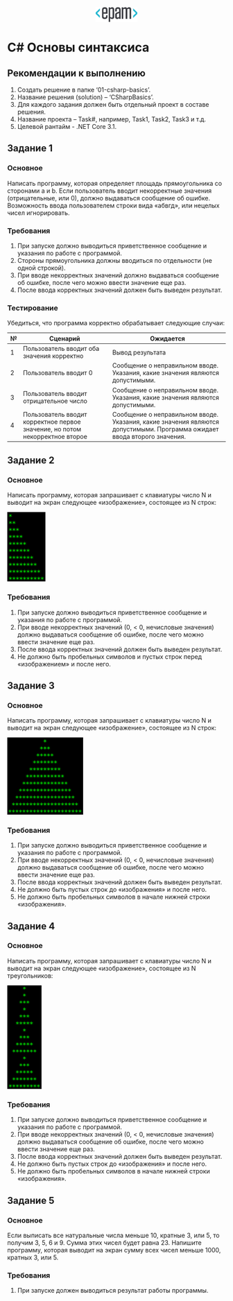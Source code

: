 <div style="text-align:center"><img src="media\epam_logo.png" style="width:1in;height:0.35417in" /></div>

# C\# Основы синтаксиса

##  Рекомендации к выполнению

1.  Создать решение в папке ‘01-csharp-basics’.
2.  Название решения (solution) – ‘CSharpBasics’.
3.  Для каждого задания должен быть отдельный проект в составе решения.
4.  Название проекта – Task\#, например, Task1, Task2, Task3 и т.д.
5.  Целевой рантайм - .NET Core 3.1.

## Задание 1

### Основное

Написать программу, которая определяет площадь прямоугольника со сторонами a и b. Если пользователь вводит некорректные значения (отрицательные, или 0), должно выдаваться сообщение об ошибке. Возможность ввода пользователем строки вида «абвгд», или нецелых чисел игнорировать.

### Требования

1.  При запуске должно выводиться приветственное сообщение и указания по работе с программой.
2.  Стороны прямоугольника должны вводиться по отдельности (не одной строкой).
3.  При вводе некорректных значений должно выдаваться сообщение об ошибке, после чего можно ввести значение еще раз.
4.  После ввода корректных значений должен быть выведен результат.

### Тестирование

Убедиться, что программа корректно обрабатывает следующие случаи:

| №   |Сценарий|Ожидается|
|-----|--------|---------|
| 1   | Пользователь вводит оба значения корректно | Вывод результата |
| 2   | Пользователь вводит 0 | Сообщение о неправильном вводе. Указания, какие значения являются допустимыми. |
| 3   | Пользователь вводит отрицательное число | Сообщение о неправильном вводе. Указания, какие значения являются допустимыми. |
| 4   | Пользователь вводит корректное первое значение, но потом некорректное второе | Сообщение о неправильном вводе. Указания, какие значения являются допустимыми. Программа ожидает ввода второго значения. |

## Задание 2

### Основное

Написать программу, которая запрашивает с клавиатуры число N и выводит на экран следующее «изображение», состоящее из N строк:

<img src="01\media\image2.png" style="width:0.91181in;height:1.67153in" />

### Требования

1.  При запуске должно выводиться приветственное сообщение и указания по работе с программой.
2.  При вводе некорректных значений (0, &lt; 0, нечисловые значения) должно выдаваться сообщение об ошибке, после чего можно ввести значение еще раз.
3. После ввода корректных значений должен быть выведен результат.
4. Не должно быть пробельных символов и пустых строк перед «изображением» и после него.

## Задание 3

### Основное

Написать программу, которая запрашивает с клавиатуры число N и выводит
на экран следующее «изображение», состоящее из N строк:

<img src="01\media\image3.png" style="width:1.824in;height:1.848in" />

### Требования

1.  При запуске должно выводиться приветственное сообщение и указания по работе с программой.
2. При вводе некорректных значений (0, &lt; 0, нечисловые значения) должно выдаваться сообщение об ошибке, после чего можно ввести значение еще раз.
3. После ввода корректных значений должен быть выведен результат.
4. Не должно быть пустых строк до «изображения» и после него.
5. Не должно быть пробельных символов в начале нижней строки «изображения».

## Задание 4

### Основное

Написать программу, которая запрашивает с клавиатуры число N и выводит на экран следующее «изображение», состоящее из N треугольников:

<img src="01\media\image4.png" style="width:0.82292in;height:2.4926in" />

### Требования

1.  При запуске должно выводиться приветственное сообщение и указания по работе с программой.
2. При вводе некорректных значений (0, &lt; 0, нечисловые значения) должно выдаваться сообщение об ошибке, после чего можно ввести значение еще раз.
3. После ввода корректных значений должен быть выведен результат.
4. Не должно быть пустых строк до «изображения» и после него.
5. Не должно быть пробельных символов в начале нижней строки «изображения».

## Задание 5

### Основное

Если выписать все натуральные числа меньше 10, кратные 3, или 5, то получим 3, 5, 6 и 9. Сумма этих чисел будет равна 23. Напишите программу, которая выводит на экран сумму всех чисел меньше 1000, кратных 3, или 5.

### Требования
1.  При запуске должен выводиться результат работы программы.